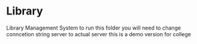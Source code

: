 # Library
Library Management System
to run this folder you will need to change conncetion string server to actual server
this is a demo version for college
